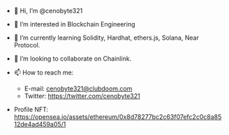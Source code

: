 - 👋 Hi, I’m @cenobyte321
- 👀 I’m interested in Blockchain Engineering
- 🌱 I’m currently learning Solidity, Hardhat, ethers.js, Solana, Near Protocol.
- 💞️ I’m looking to collaborate on Chainlink.
- 📫 How to reach me: 
  - E-mail: cenobyte321@clubdoom.com 
  - Twitter: https://twitter.com/cenobyte321

- Profile NFT: https://opensea.io/assets/ethereum/0x8d78277bc2c63f07efc2c0c8a8512de4ad459a05/1
